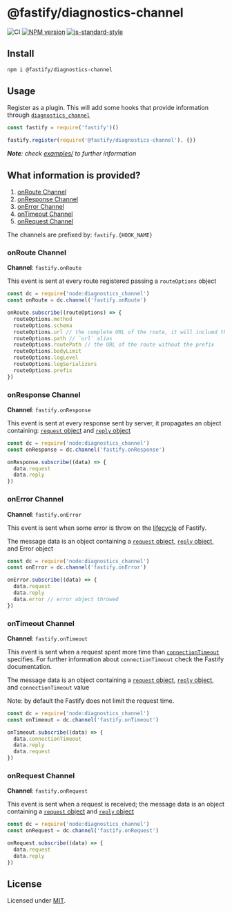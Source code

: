 # @fastify/diagnostics-channel

![CI](https://github.com/fastify/fastify-diagnostics-channel/workflows/CI/badge.svg)
[![NPM version](https://img.shields.io/npm/v/@fastify/diagnostics-channel.svg?style=flat)](https://www.npmjs.com/package/@fastify/diagnostics-channel)
[![js-standard-style](https://img.shields.io/badge/code%20style-standard-brightgreen.svg?style=flat)](https://standardjs.com/)

## Install
```sh
npm i @fastify/diagnostics-channel
```

## Usage

Register as a plugin. This will add some hooks that provide information through [`diagnostics_channel`](https://nodejs.org/api/diagnostics_channel.html)

```js
const fastify = require('fastify')()

fastify.register(require('@fastify/diagnostics-channel'), {})
```

_**Note**: check [examples/](./examples/index.js) to further information_

## What information is provided?

1. [onRoute Channel](#onroute-channel)
2. [onResponse Channel](#onresponse-channel)
3. [onError Channel](#onerror-channel)
4. [onTimeout Channel](#ontimeout-channel)
4. [onRequest Channel](#onrequest-channel)

The channels are prefixed by: `fastify.{HOOK_NAME}`

### onRoute Channel

**Channel**: `fastify.onRoute`

This event is sent at every route registered passing a `routeOptions` object

```js
const dc = require('node:diagnostics_channel')
const onRoute = dc.channel('fastify.onRoute')

onRoute.subscribe((routeOptions) => {
  routeOptions.method
  routeOptions.schema
  routeOptions.url // the complete URL of the route, it will inclued the prefix if any
  routeOptions.path // `url` alias
  routeOptions.routePath // the URL of the route without the prefix
  routeOptions.bodyLimit
  routeOptions.logLevel
  routeOptions.logSerializers
  routeOptions.prefix
})
```

### onResponse Channel

**Channel**: `fastify.onResponse`

This event is sent at every response sent by server, it propagates an object containing: [`request` object](https://github.com/fastify/fastify/blob/master/docs/Request.md) and [`reply` object](https://github.com/fastify/fastify/blob/master/docs/Reply.md)

```js
const dc = require('node:diagnostics_channel')
const onResponse = dc.channel('fastify.onResponse')

onResponse.subscribe((data) => {
  data.request
  data.reply
})
```

### onError Channel

**Channel**: `fastify.onError`

This event is sent when some error is throw on the [lifecycle](https://fastify.dev/docs/latest/Lifecycle/) of Fastify.

The message data is an object containing a [`request` object](https://github.com/fastify/fastify/blob/master/docs/Request.md), [`reply` object](https://github.com/fastify/fastify/blob/master/docs/Reply.md), and Error object

```js
const dc = require('node:diagnostics_channel')
const onError = dc.channel('fastify.onError')

onError.subscribe((data) => {
  data.request
  data.reply
  data.error // error object throwed
})
```

### onTimeout Channel

**Channel**: `fastify.onTimeout`

This event is sent when a request spent more time than [`connectionTimeout`](https://fastify.dev/docs/latest/Server/#connectiontimeout) specifies. For further information about `connectionTimeout` check the Fastify documentation.

The message data is an object containing a [`request` object](https://github.com/fastify/fastify/blob/master/docs/Request.md), [`reply` object](https://github.com/fastify/fastify/blob/master/docs/Reply.md), and `connectionTimeout` value

Note: by default the Fastify does not limit the request time.

```js
const dc = require('node:diagnostics_channel')
const onTimeout = dc.channel('fastify.onTimeout')

onTimeout.subscribe((data) => {
  data.connectionTimeout
  data.reply
  data.request
})
```

### onRequest Channel

**Channel**: `fastify.onRequest`

This event is sent when a request is received; the message data is an object containing a [`request` object](https://github.com/fastify/fastify/blob/master/docs/Request.md) and [`reply` object](https://github.com/fastify/fastify/blob/master/docs/Reply.md)

```js
const dc = require('node:diagnostics_channel')
const onRequest = dc.channel('fastify.onRequest')

onRequest.subscribe((data) => {
  data.request
  data.reply
})
```

## License

Licensed under [MIT](./LICENSE).

